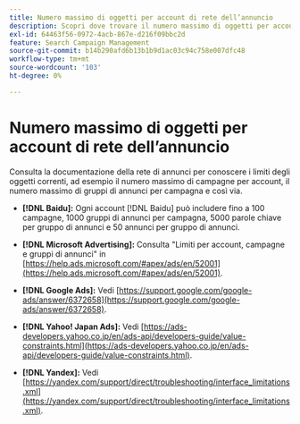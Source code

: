 ```yaml
---
title: Numero massimo di oggetti per account di rete dell’annuncio
description: Scopri dove trovare il numero massimo di oggetti per account di rete dell’annuncio.
exl-id: 64463f56-0972-4acb-867e-d216f09bbc2d
feature: Search Campaign Management
source-git-commit: b14b290afd6b13b1b9d1ac03c94c758e007dfc48
workflow-type: tm+mt
source-wordcount: '103'
ht-degree: 0%

---
```


# Numero massimo di oggetti per account di rete dell’annuncio

Consulta la documentazione della rete di annunci per conoscere i limiti degli oggetti correnti, ad esempio il numero massimo di campagne per account, il numero massimo di gruppi di annunci per campagna e così via.

* **[!DNL Baidu]:** Ogni account [!DNL Baidu] può includere fino a 100 campagne, 1000 gruppi di annunci per campagna, 5000 parole chiave per gruppo di annunci e 50 annunci per gruppo di annunci.

* **[!DNL Microsoft Advertising]:** Consulta &quot;Limiti per account, campagne e gruppi di annunci&quot; in [https://help.ads.microsoft.com/#apex/ads/en/52001](https://help.ads.microsoft.com/#apex/ads/en/52001).

* **[!DNL Google Ads]:** Vedi [https://support.google.com/google-ads/answer/6372658](https://support.google.com/google-ads/answer/6372658).

* **[!DNL Yahoo! Japan Ads]:** Vedi [https://ads-developers.yahoo.co.jp/en/ads-api/developers-guide/value-constraints.html](https://ads-developers.yahoo.co.jp/en/ads-api/developers-guide/value-constraints.html).

* **[!DNL Yandex]:** Vedi [https://yandex.com/support/direct/troubleshooting/interface_limitations.xml](https://yandex.com/support/direct/troubleshooting/interface_limitations.xml).
